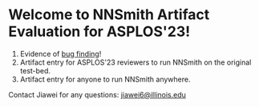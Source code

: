 # Welcome to NNSmith Artifact Evaluation for ASPLOS'23!

1. Evidence of [bug finding](https://docs.google.com/spreadsheets/d/1gzMPlY0sOfyVBGhq9CPkynDnuVpiGm7JpFQ-CPoLStc/edit?usp=sharing)!
2. Artifact entry for ASPLOS'23 reviewers to run NNSmith on the original test-bed.
3. Artifact entry for anyone to run NNSmith anywhere.

Contact Jiawei for any questions: jiawei6@illinois.edu

